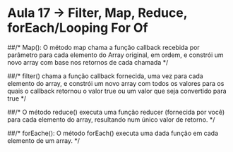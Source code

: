 # Aula 17 -> Filter, Map, Reduce, forEach/Looping For Of

##/* Map(): O método map chama a função callback recebida por parâmetro para cada elemento do Array original, em ordem, e constrói um novo array com base nos retornos de cada chamada */

##/* filter() chama a função callback fornecida, uma vez para cada elemento do array, e constrói um novo array com todos os valores para os quais o callback retornou o valor true ou  um valor que seja convertido para true */

##/* O método reduce() executa uma função reducer (fornecida por você) para cada elemento do array, resultando num único valor de retorno. */

##/* forEache(): O método forEach() executa uma dada função em cada elemento de um array. */